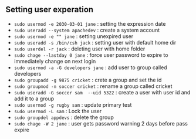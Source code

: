 
## Setting user experation 
* `sudo usermod -e 2030-03-01 jane` : setting the expression date
* `sudo useradd --system apachedev` : create a system account 
* `sudo usermod -e "" jane` : setting unexpired user
* `sudo useradd -s /bin/csh jack` : setting user with default home dir
* `sudo userdel -r jack` : deleting user with home folder
* `sudo chage --lastday 0 jane` : force user password to expire to immediately change on next login
* `sudo usermod -a -G developers jane` : add user to group called developers
* `sudo groupadd -g 9875 cricket` : crete a group and set the id
* `sudo groupmod -n soccer cricket` : rename a group called cricket
* `sudo useradd -G soccer sam  --uid 5322` : create a user with user id and add it to a group 
* `sudo usermod -g rugby sam` : update primary test
* `sudo usermod -L sam` : Lock the user
* `sudo groupdel appdevs` : delete the group
* `sudo chage -W 2 jane` : user gets password warning  2 days before pass expire
